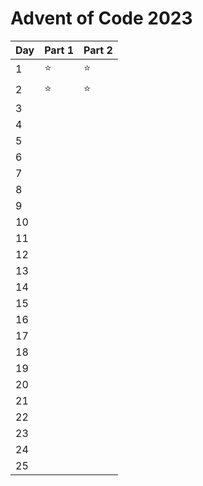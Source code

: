 # Advent of Code 2023

| Day  | Part 1  | Part 2 |
|---   |---      |---     |
|  1   |⭐      |   ⭐   |
|  2   |⭐      |   ⭐   |
|  3   |   |   |
|  4 |   |   |
|  5 |   |   |
|  6 |   |   |
|  7 |   |   |
|  8 |   |   |
|  9 |   |   |
|  10 |   |   |
|  11 |   |   |
|  12 |   |   |
|  13 |   |   |
|  14 |   |   |
| 15  |   |   |
| 16  |   |   |
| 17  |   |   |
| 18  |   |   |
| 19  |   |   |
| 20  |   |   |
|  21 |   |   |
| 22  |   |   |
| 23  |   |   |
|  24 |   |   |
|  25 |   |   |
